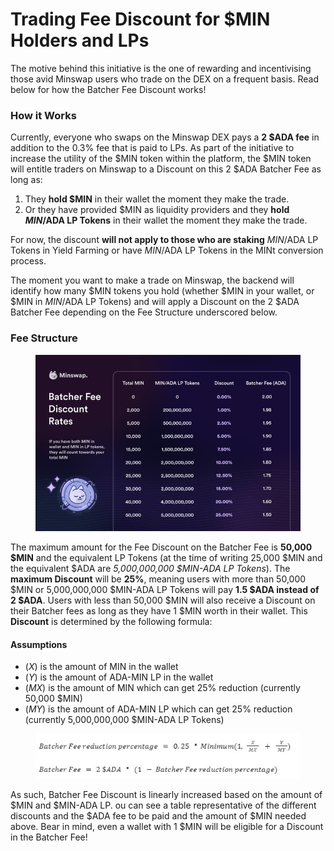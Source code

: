 # Trading Fee Discount for $MIN Holders and LPs

The motive behind this initiative is the one of rewarding and incentivising those avid Minswap users who trade on the DEX on a frequent basis. Read below for how the Batcher Fee Discount works!

### How it Works

Currently, everyone who swaps on the Minswap DEX pays a **2 $ADA fee** in addition to the 0.3% fee that is paid to LPs. As part of the initiative to increase the utility of the $MIN token within the platform, the $MIN token will entitle traders on Minswap to a Discount on this 2 $ADA Batcher Fee as long as:

1. They **hold $MIN** in their wallet the moment they make the trade.&#x20;
2. Or they have provided $MIN as liquidity providers and they **hold $MIN/$ADA LP Tokens** in their wallet the moment they make the trade.

For now, the discount **will not apply to those who are staking** $MIN/$ADA LP Tokens in Yield Farming or have $MIN/$ADA LP Tokens in the MINt conversion process.

The moment you want to make a trade on Minswap, the backend will identify how many $MIN tokens you hold (whether $MIN in your wallet, or $MIN in $MIN/$ADA LP Tokens) and will apply a Discount on the 2 $ADA Batcher Fee depending on the Fee Structure underscored below.

### Fee Structure

<figure><img src="../.gitbook/assets/image (3).png" alt=""><figcaption></figcaption></figure>

The maximum amount for the Fee Discount on the Batcher Fee is **50,000 $MIN** and the equivalent LP Tokens (at the time of writing 25,000 $MIN and the equivalent $ADA are _5,000,000,000 $MIN-ADA LP Tokens_). The **maximum Discount** will be **25%**, meaning users with more than 50,000 $MIN or 5,000,000,000 $MIN-ADA LP Tokens will pay **1.5 $ADA instead of 2 $ADA**. Users with less than 50,000 $MIN will also receive a Discount on their Batcher fees as long as they have 1 $MIN worth in their wallet. This **Discount** is determined by the following formula:

#### Assumptions

* (_X_) is the amount of MIN in the wallet
* (_Y_) is the amount of ADA-MIN LP in the wallet
* (_MX_) is the amount of MIN which can get 25% reduction (currently 50,000 $MIN)&#x20;
* (_MY_) is the amount of ADA-MIN LP which can get 25% reduction (currently 5,000,000,000 $MIN-ADA LP Tokens)

<figure><img src="../.gitbook/assets/Screenshot 2022-09-15 221602.jpg" alt=""><figcaption></figcaption></figure>

As such, Batcher Fee Discount is linearly increased based on the amount of $MIN and $MIN-ADA LP. ou can see a table representative of the different discounts and the $ADA fee to be paid and the amount of $MIN needed above. Bear in mind, even a wallet with 1 $MIN will be eligible for a Discount in the Batcher Fee!
